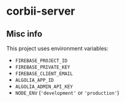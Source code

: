 # corbii-server

## Misc info

This project uses environment variables:
- `FIREBASE_PROJECT_ID`
- `FIREBASE_PRIVATE_KEY`
- `FIREBASE_CLIENT_EMAIL`
- `ALGOLIA_APP_ID`
- `ALGOLIA_ADMIN_API_KEY`
- `NODE_ENV` (`'development'` or `'production'`)